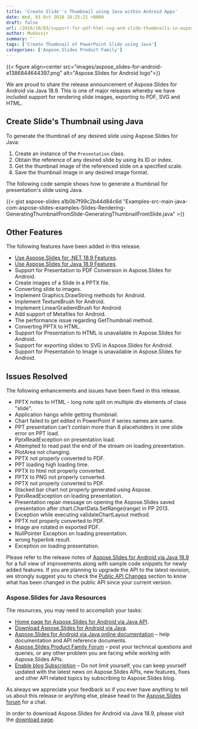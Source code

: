 ```yaml
---
title: 'Create Slide''s Thumbnail using Java within Android Apps'
date: Wed, 03 Oct 2018 18:25:21 +0000
draft: false
url: /2018/10/03/support-for-pdf-html-svg-and-slide-thumbnails-in-aspose.slides-for-android-via-java/
author: Mudassir
summary: ''
tags: ['Create Thumbnail of PowerPoint Slide using Java']
categories: ['Aspose.Slides Product Family']
---
```




{{< figure align=center src="images/aspose_slides-for-android-e1386844644397.png" alt="Aspose.Slides for Android logo">}}


We are proud to share the release announcement of Aspose.Slides for Android via Java 18.9. This is one of major releases whereby we have included support for rendering slide images, exporting to PDF, SVG and HTML.

## Create Slide's Thumbnail using Java

To generate the thumbnail of any desired slide using Aspose.Slides for Java:

1.  Create an instance of the `Presentation` class.
2.  Obtain the reference of any desired slide by using its ID or index.
3.  Get the thumbnail image of the referenced slide on a specified scale.
4.  Save the thumbnail image in any desired image format.

The following code sample shows how to generate a thumbnail for presentation's slide using Java.

{{< gist aspose-slides a1b0b7f99c2b44d84c6d "Examples-src-main-java-com-aspose-slides-examples-Slides-Rendering-GeneratingThumbnailFromSlide-GeneratingThumbnailFromSlide.java" >}}

## Other Features

The following features have been added in this release.

*   [Use Aspose.Slides for .NET 18.9 Features][1].
*   [Use Aspose.Slides for Java 18.9 Features][2].
*   Support for Presentation to PDF Conversion in Aspose.Slides for Android.
*   Create images of a Slide in a PPTX file.
*   Converting slide to images.
*   Implement Graphics.DrawString methods for Android.
*   Implement TextureBrush for Android.
*   Implement LinearGradientBrush for Android.
*   Add support of Metafiles for Android.
*   The performance issue regarding GetThumbnail method.
*   Converting PPTX to HTML.
*   Support for Presentation to HTML is unavailable in Aspose.Slides for Android.
*   Support for exporting slides to SVG in Aspose.Slides for Android.
*   Support for Presentation to Image is unavailable in Aspose.Slides for Android.

## Issues Resolved

The following enhancements and issues have been fixed in this release.

*   PPTX notes to HTML - long note split on multiple div elements of class "slide".
*   Application hangs while getting thumbnail.
*   Chart failed to get edited in PowerPoint if series names are same.
*   PPT presentation can't contain more than 8 placeholders in one slide error on PPT load.
*   PptxReadException on presentation load.
*   Attempted to read past the end of the stream on loading presentation.
*   PlotArea not changing.
*   PPTX not properly converted to PDF.
*   PPT loading high loading time.
*   PPTX to html not properly converted.
*   PPTX to PNG not properly converted.
*   PPTX not properly converted to PDF.
*   Stacked bar chart not properly generated using Aspose.
*   PptxReadException on loading presentation.
*   Presentation repair message on opening the Aspose.Slides saved presentation after chart.ChartData.SetRange(range) in PP 2013.
*   Exception while executing validateChartLayout method.
*   PPTX not properly converted to PDF.
*   Image are rotated in exported PDF.
*   NullPointer Exception on loading presentation.
*   wrong hyperlink result.
*   Exception on loading presentation.

Please refer to the release notes of [Aspose.Slides for Android via Java 18.9][3] for a full view of improvements along with sample code snippets for newly added features. If you are planning to upgrade the API to the latest revision, we strongly suggest you to check the [Public API Changes][4] section to know what has been changed in the public API since your current version.

### Aspose.Slides for Java Resources

The resources, you may need to accomplish your tasks:

*   [Home page for Aspose.Slides for Android via Java API][5].
*   [Download Aspose.Slides for Android via Java][6].
*   [Aspose.Slides for Android via Java online documentation][7] – help documentation and API reference documents.
*   [Aspose.Slides Product Family Forum][8] – post your technical questions and queries, or any other problem you are facing while working with Aspose.Slides APIs.
*   [Enable blog Subscription][9] – Do not limit yourself, you can keep yourself updated with the latest news on Aspose.Slides APIs, new features, fixes and other API related topics by subscribing to Aspose.Slides blog.

As always we appreciate your feedback so if you ever have anything to tell us about this release or anything else, please head to the [Aspose.Slides forum][10] for a chat.

In order to download Aspose.Slides for Android via Java 18.9, please visit the [download page][11].




[1]: https://docs.aspose.com/display/slidesnet/Aspose.Slides+for+.NET+18.9+Release+Notes
[2]: https://docs.aspose.com/display/slidesjava/Aspose.Slides+for+Java+18.9+Release+Notes
[3]: https://docs.aspose.com/display/slidesjava/Aspose.Slides+for+Android+via+Java+18.9+Release+Notes
[4]: https://docs.aspose.com/display/slidesjava/Aspose.Slides+for+Android+via+Java+18.9+Release+Notes
[5]: https://products.aspose.com/slides/android-java
[6]: https://artifact.aspose.com/webapp/#/artifacts/browse/tree/General/repo/com/aspose/aspose-slides/18.9
[7]: https://docs.aspose.com/display/slidesjava/Home
[8]: https://forum.aspose.com/c/slides
[9]: https://blog.aspose.com/category/aspose-products/aspose-slides-product-family/
[10]: https://forum.aspose.com/c/slides
[11]: https://downloads.aspose.com/slides/androidjava





